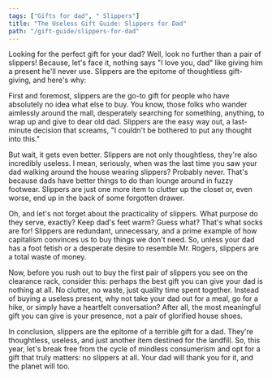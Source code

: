 ```yaml
---
tags: ["Gifts for dad", " Slippers"]
title: "The Useless Gift Guide: Slippers for Dad"
path: "/gift-guide/slippers-for-dad"
---
```


Looking for the perfect gift for your dad? Well, look no further than a pair of slippers! Because, let's face it, nothing says "I love you, dad" like giving him a present he'll never use. Slippers are the epitome of thoughtless gift-giving, and here's why:

First and foremost, slippers are the go-to gift for people who have absolutely no idea what else to buy. You know, those folks who wander aimlessly around the mall, desperately searching for something, anything, to wrap up and give to dear old dad. Slippers are the easy way out, a last-minute decision that screams, "I couldn't be bothered to put any thought into this."

But wait, it gets even better. Slippers are not only thoughtless, they're also incredibly useless. I mean, seriously, when was the last time you saw your dad walking around the house wearing slippers? Probably never. That's because dads have better things to do than lounge around in fuzzy footwear. Slippers are just one more item to clutter up the closet or, even worse, end up in the back of some forgotten drawer.

Oh, and let's not forget about the practicality of slippers. What purpose do they serve, exactly? Keep dad's feet warm? Guess what? That's what socks are for! Slippers are redundant, unnecessary, and a prime example of how capitalism convinces us to buy things we don't need. So, unless your dad has a foot fetish or a desperate desire to resemble Mr. Rogers, slippers are a total waste of money.

Now, before you rush out to buy the first pair of slippers you see on the clearance rack, consider this: perhaps the best gift you can give your dad is nothing at all. No clutter, no waste, just quality time spent together. Instead of buying a useless present, why not take your dad out for a meal, go for a hike, or simply have a heartfelt conversation? After all, the most meaningful gift you can give is your presence, not a pair of glorified house shoes.

In conclusion, slippers are the epitome of a terrible gift for a dad. They're thoughtless, useless, and just another item destined for the landfill. So, this year, let's break free from the cycle of mindless consumerism and opt for a gift that truly matters: no slippers at all. Your dad will thank you for it, and the planet will too.